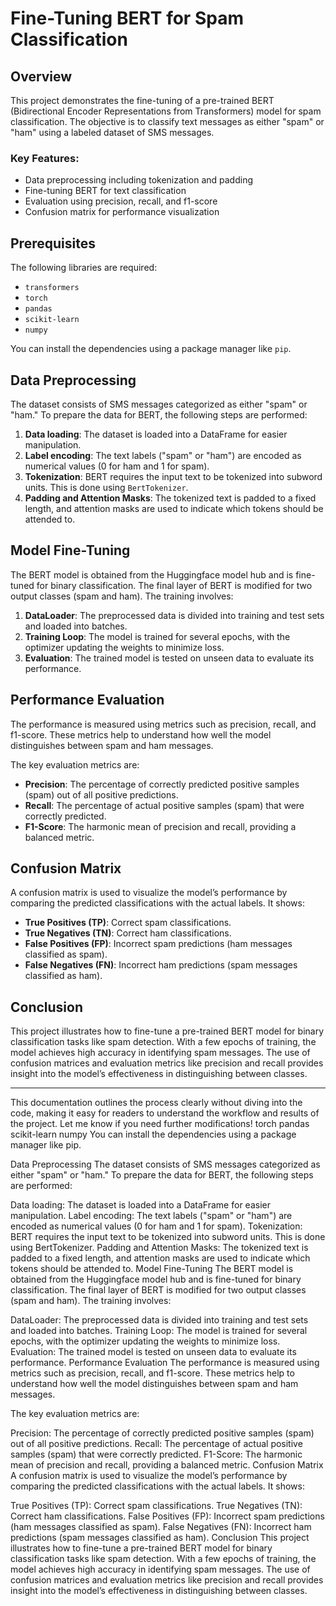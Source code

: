 

# Fine-Tuning BERT for Spam Classification

## Overview
This project demonstrates the fine-tuning of a pre-trained BERT (Bidirectional Encoder Representations from Transformers) model for spam classification. The objective is to classify text messages as either "spam" or "ham" using a labeled dataset of SMS messages.

### Key Features:
- Data preprocessing including tokenization and padding
- Fine-tuning BERT for text classification
- Evaluation using precision, recall, and f1-score
- Confusion matrix for performance visualization

## Prerequisites
The following libraries are required:
- `transformers`
- `torch`
- `pandas`
- `scikit-learn`
- `numpy`

You can install the dependencies using a package manager like `pip`.

## Data Preprocessing
The dataset consists of SMS messages categorized as either "spam" or "ham." To prepare the data for BERT, the following steps are performed:
1. **Data loading**: The dataset is loaded into a DataFrame for easier manipulation.
2. **Label encoding**: The text labels ("spam" or "ham") are encoded as numerical values (0 for ham and 1 for spam).
3. **Tokenization**: BERT requires the input text to be tokenized into subword units. This is done using `BertTokenizer`.
4. **Padding and Attention Masks**: The tokenized text is padded to a fixed length, and attention masks are used to indicate which tokens should be attended to.

## Model Fine-Tuning
The BERT model is obtained from the Huggingface model hub and is fine-tuned for binary classification. The final layer of BERT is modified for two output classes (spam and ham). The training involves:
1. **DataLoader**: The preprocessed data is divided into training and test sets and loaded into batches.
2. **Training Loop**: The model is trained for several epochs, with the optimizer updating the weights to minimize loss.
3. **Evaluation**: The trained model is tested on unseen data to evaluate its performance.

## Performance Evaluation
The performance is measured using metrics such as precision, recall, and f1-score. These metrics help to understand how well the model distinguishes between spam and ham messages. 

The key evaluation metrics are:
- **Precision**: The percentage of correctly predicted positive samples (spam) out of all positive predictions.
- **Recall**: The percentage of actual positive samples (spam) that were correctly predicted.
- **F1-Score**: The harmonic mean of precision and recall, providing a balanced metric.
  
## Confusion Matrix
A confusion matrix is used to visualize the model’s performance by comparing the predicted classifications with the actual labels. It shows:
- **True Positives (TP)**: Correct spam classifications.
- **True Negatives (TN)**: Correct ham classifications.
- **False Positives (FP)**: Incorrect spam predictions (ham messages classified as spam).
- **False Negatives (FN)**: Incorrect ham predictions (spam messages classified as ham).

## Conclusion
This project illustrates how to fine-tune a pre-trained BERT model for binary classification tasks like spam detection. With a few epochs of training, the model achieves high accuracy in identifying spam messages. The use of confusion matrices and evaluation metrics like precision and recall provides insight into the model’s effectiveness in distinguishing between classes.

---

This documentation outlines the process clearly without diving into the code, making it easy for readers to understand the workflow and results of the project. Let me know if you need further modifications!
torch
pandas
scikit-learn
numpy
You can install the dependencies using a package manager like pip.

Data Preprocessing
The dataset consists of SMS messages categorized as either "spam" or "ham." To prepare the data for BERT, the following steps are performed:

Data loading: The dataset is loaded into a DataFrame for easier manipulation.
Label encoding: The text labels ("spam" or "ham") are encoded as numerical values (0 for ham and 1 for spam).
Tokenization: BERT requires the input text to be tokenized into subword units. This is done using BertTokenizer.
Padding and Attention Masks: The tokenized text is padded to a fixed length, and attention masks are used to indicate which tokens should be attended to.
Model Fine-Tuning
The BERT model is obtained from the Huggingface model hub and is fine-tuned for binary classification. The final layer of BERT is modified for two output classes (spam and ham). The training involves:

DataLoader: The preprocessed data is divided into training and test sets and loaded into batches.
Training Loop: The model is trained for several epochs, with the optimizer updating the weights to minimize loss.
Evaluation: The trained model is tested on unseen data to evaluate its performance.
Performance Evaluation
The performance is measured using metrics such as precision, recall, and f1-score. These metrics help to understand how well the model distinguishes between spam and ham messages.

The key evaluation metrics are:

Precision: The percentage of correctly predicted positive samples (spam) out of all positive predictions.
Recall: The percentage of actual positive samples (spam) that were correctly predicted.
F1-Score: The harmonic mean of precision and recall, providing a balanced metric.
Confusion Matrix
A confusion matrix is used to visualize the model’s performance by comparing the predicted classifications with the actual labels. It shows:

True Positives (TP): Correct spam classifications.
True Negatives (TN): Correct ham classifications.
False Positives (FP): Incorrect spam predictions (ham messages classified as spam).
False Negatives (FN): Incorrect ham predictions (spam messages classified as ham).
Conclusion
This project illustrates how to fine-tune a pre-trained BERT model for binary classification tasks like spam detection. With a few epochs of training, the model achieves high accuracy in identifying spam messages. The use of confusion matrices and evaluation metrics like precision and recall provides insight into the model’s effectiveness in distinguishing between classes.

